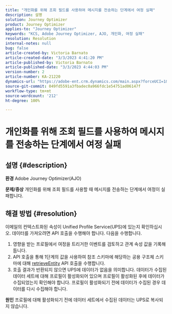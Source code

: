 ```yaml
---
title: "개인화를 위해 조회 필드를 사용하여 메시지를 전송하는 단계에서 여정 실패"
description: 설명
solution: Journey Optimizer
product: Journey Optimizer
applies-to: "Journey Optimizer"
keywords: "KCS, Adobe Journey Optimizer, AJO, 개인화, 여정 실패"
resolution: Resolution
internal-notes: null
bug: false
article-created-by: Victoria Barnato
article-created-date: "3/3/2023 4:41:20 PM"
article-published-by: Victoria Barnato
article-published-date: "3/3/2023 4:44:03 PM"
version-number: 2
article-number: KA-21220
dynamics-url: "https://adobe-ent.crm.dynamics.com/main.aspx?forceUCI=1&pagetype=entityrecord&etn=knowledgearticle&id=645a1537-e2b9-ed11-83fe-6045bd006b25"
source-git-commit: 049fd5591a3fbadec0a966fdc1e54751ad06147f
workflow-type: tm+mt
source-wordcount: '212'
ht-degree: 100%

---
```


# 개인화를 위해 조회 필드를 사용하여 메시지를 전송하는 단계에서 여정 실패

## 설명 {#description}

<b>환경</b>
Adobe Journey Optimizer(AJO)


<b>문제/증상</b>
개인화를 위해 조회 필드를 사용할 때 메시지를 전송하는 단계에서 여정이 실패합니다.


## 해결 방법 {#resolution}


이메일의 컨텍스트화된 속성이 Unified Profile Service(UPS)에 있는지 확인하십시오. 데이터를 가져오려면 API 호출을 수행해야 합니다. 다음을 수행합니다.

1. 영향을 받는 프로필에서 여정을 트리거한 이벤트를 검토하고 관계 속성 값을 기록해 둡니다.
2. API 호출을 통해 1단계의 값을 사용하여 참조 스키마에 해당하는 공용 구조체 스키마에 대해 [retrieveEntity](https://developer.adobe.com/experience-platform-apis/references/profile/#tag/Entities/operation/retrieveEntity) API 호출을 수행합니다.
3. 호출 결과가 반환되지 않으면 UPS에 데이터가 없음을 의미합니다. 데이터가 수집된 데이터 세트에 대해 프로필이 활성화되어 있으며 프로필이 활성화된 후에 데이터가 수집되었는지 확인해야 합니다. 프로필이 활성화되기 전에 데이터가 수집된 경우 데이터를 다시 수집해야 합니다.



<b>원인</b>
프로필에 대해 활성화되기 전에 데이터 세트에서 수집된 데이터는 UPS로 복사되지 않습니다.
